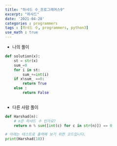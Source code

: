 ```yaml
---
title: "하샤드 수_프로그래머스9"
excerpt: "하샤드"
date: '2021-04-28'
categories : programmers
tags : [하샤드 수, programmers, python3]
use_math : true
---
```




* 나의 풀이


```python
def solution(x):
    st = str(x)
    sum_=0
    for i in st:
        sum_+=int(i)
    if x%sum_ ==0:
        return True
    else :
        return False
  
```

* 다른 사람 풀이


```python
def Harshad(n):
    # n은 하샤드 수 인가요?
    return n % sum([int(c) for c in str(n)]) == 0

# 아래는 테스트로 출력해 보기 위한 코드입니다.
print(Harshad(18))
```
